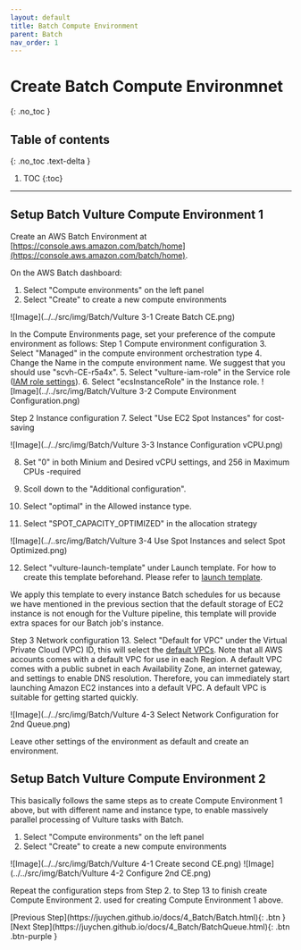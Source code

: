 ```yaml
---
layout: default
title: Batch Compute Environment
parent: Batch
nav_order: 1
---
```


# Create Batch Compute Environmnet
{: .no_toc }

## Table of contents
{: .no_toc .text-delta }

1. TOC
{:toc}

---

## Setup Batch Vulture Compute Environment 1

Create an AWS Batch Environment at [https://console.aws.amazon.com/batch/home](https://console.aws.amazon.com/batch/home).

On the AWS Batch dashboard:
1. Select "Compute environments" on the left panel
2. Select "Create" to create a new compute environments

![Image](../../src/img/Batch/Vulture 3-1 Create Batch CE.png)

In the Compute Environments page, set your preference of the compute environment as follows:
Step 1 Compute environment configuration
3. Select "Managed" in the compute environment orchestration type
4. Change the Name in the compute environment name. We suggest that you should use "scvh-CE-r5a4x".
5. Select "vulture-iam-role" in the Service role ([IAM role settings](https://juychen.github.io/docs/2_Setup/SetupIAM.html)). 
6. Select "ecsInstanceRole" in the Instance role. 
![Image](../../src/img/Batch/Vulture 3-2 Compute Environment Configuration.png)

Step 2 Instance configuration
7. Select "Use EC2 Spot Instances" for cost-saving

![Image](../../src/img/Batch/Vulture 3-3 Instance Configuration vCPU.png)

8. Set "0" in both Minium and Desired vCPU settings, and 256 in Maximum CPUs -required
9. Scoll down to the "Additional configuration".

10. Select "optimal" in the Allowed instance type.
11. Select "SPOT_CAPACITY_OPTIMIZED" in the allocation strategy

![Image](../..src/img/Batch/Vulture 3-4 Use Spot Instances and select Spot Optimized.png)

12. Select "vulture-launch-template" under Launch template. For how to create this template beforehand. Please refer to [launch template](https://juychen.github.io/docs/10_Supplementary/Launchtemp.html). 

We apply this template to every instance Batch schedules for us because we have mentioned in the previous section that the default  storage of EC2 instance is not enough for the Vulture pipeline, this template will provide extra spaces for our Batch job's instance. 

Step 3 Network configuration
13. Select "Default for VPC" under the Virtual Private Cloud (VPC) ID, this will select the [default VPCs](https://docs.aws.amazon.com/vpc/latest/userguide/default-vpc.html). Note that all AWS accounts comes with a default VPC for use in each Region. A default VPC comes with a public subnet in each Availability Zone, an internet gateway, and settings to enable DNS resolution. Therefore, you can immediately start launching Amazon EC2 instances into a default VPC. A default VPC is suitable for getting started quickly.

![Image](../../src/img/Batch/Vulture 4-3 Select Network Configuration for 2nd Queue.png)

Leave other settings of the environment as default and create an environment.

## Setup Batch Vulture Compute Environment 2 

This basically follows the same steps as to create Compute Environment 1 above, but with different name and instance type, to enable massively parallel processing of Vulture tasks with Batch.

1. Select "Compute environments" on the left panel
2. Select "Create" to create a new compute environments

![Image](../../src/img/Batch/Vulture 4-1 Create second CE.png)
![Image](../../src/img/Batch/Vulture 4-2 Configure 2nd CE.png)

Repeat the configuration steps from Step 2. to Step 13 to finish create Compute Environment 2. used for creating Compute Environment 1 above.


<div class="code-example" markdown="1">
[Previous Step](https://juychen.github.io/docs/4_Batch/Batch.html){: .btn }
[Next Step](https://juychen.github.io/docs/4_Batch/BatchQueue.html){: .btn .btn-purple }
</div>
